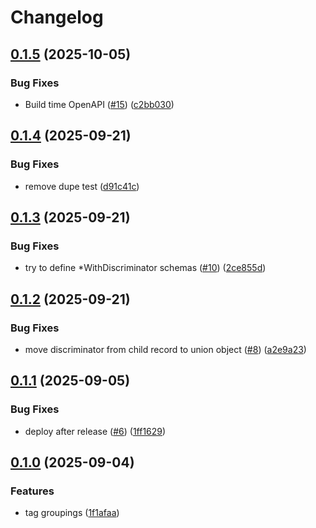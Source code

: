 # Changelog

## [0.1.5](https://github.com/bbasinsk/katalyst/compare/katalyst-v0.1.4...katalyst-v0.1.5) (2025-10-05)


### Bug Fixes

* Build time OpenAPI ([#15](https://github.com/bbasinsk/katalyst/issues/15)) ([c2bb030](https://github.com/bbasinsk/katalyst/commit/c2bb030d707572a6ef77ce156951cbcf94cee98c))

## [0.1.4](https://github.com/bbasinsk/katalyst/compare/katalyst-v0.1.3...katalyst-v0.1.4) (2025-09-21)


### Bug Fixes

* remove dupe test ([d91c41c](https://github.com/bbasinsk/katalyst/commit/d91c41c898e54c5b4f9e71c8003690c011af9acd))

## [0.1.3](https://github.com/bbasinsk/katalyst/compare/katalyst-v0.1.2...katalyst-v0.1.3) (2025-09-21)


### Bug Fixes

* try to define *WithDiscriminator schemas ([#10](https://github.com/bbasinsk/katalyst/issues/10)) ([2ce855d](https://github.com/bbasinsk/katalyst/commit/2ce855de7c06a8f73d59d000bb280a96b3e1ef1b))

## [0.1.2](https://github.com/bbasinsk/katalyst/compare/katalyst-v0.1.1...katalyst-v0.1.2) (2025-09-21)


### Bug Fixes

* move discriminator from child record to union object ([#8](https://github.com/bbasinsk/katalyst/issues/8)) ([a2e9a23](https://github.com/bbasinsk/katalyst/commit/a2e9a23ee2242817f941562c4b753bdf3460eedf))

## [0.1.1](https://github.com/bbasinsk/katalyst/compare/katalyst-v0.1.0...katalyst-v0.1.1) (2025-09-05)


### Bug Fixes

* deploy after release ([#6](https://github.com/bbasinsk/katalyst/issues/6)) ([1ff1629](https://github.com/bbasinsk/katalyst/commit/1ff16299a6b14dc6fe47037049844cc6ed2852c0))

## [0.1.0](https://github.com/bbasinsk/katalyst/compare/katalyst-v0.0.77...katalyst-v0.1.0) (2025-09-04)


### Features

* tag groupings ([1f1afaa](https://github.com/bbasinsk/katalyst/commit/1f1afaa27f2ec81f0826081438ba25256a7d6753))
